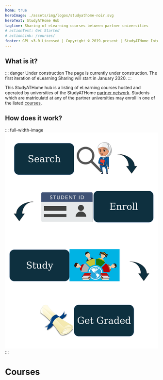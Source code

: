 ```yaml
---
home: true
heroImage: ./assets/img/logos/studyathome-noir.svg
heroText: StudyATHome Hub
tagline: Sharing of eLearning courses between partner universities
# actionText: Get Started
# actionLink: /courses/
footer: GPL v3.0 Licensed | Copyright © 2019-present | StudyATHome Internationally @ UAS Technikum Wien
---
```


## What is it?

::: danger Under construction
The page is currently under construction. The first iteration of eLearning Sharing will start in January 2020.
:::

This StudyATHome hub is a listing of eLearning courses hosted and operated by universities of the StudyATHome [partner network](./studyathome/partner/). Students which are matriculatd at any of the partner universities may enroll in one of the listed [courses](./courses/).

## How does it work?

::: full-width-image
![Workflow of eLearning Sharing: Search, Enroll, Study, Get Graded](./e-learning-sharing/concepts/img/simple-workflow-all.svg "eLearning Sharing Workflow Illustration")
:::

<!-- ![Workflow of eLearning Sharing: Search, Enroll, Study, Get Graded](./e-learning-sharing/concepts/img/simple-workflow-all.svg "eLearning sharing Workflow Illustration" =400x) -->

# Courses

<CourseCards path="/courses/" />

